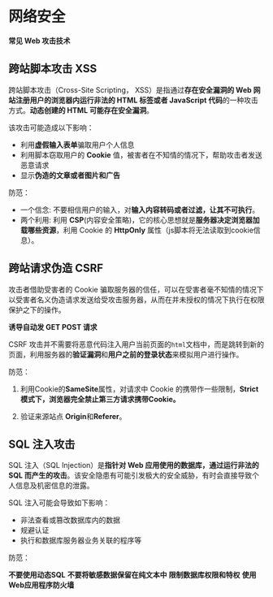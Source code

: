 # 网络安全

**常见 Web 攻击技术**

## 跨站脚本攻击 XSS

跨站脚本攻击（Cross-Site Scripting， XSS）是指通过**存在安全漏洞的 Web 网站注册用户的浏览器内运行非法的 HTML 标签或者 JavaScript 代码**的一种攻击方式。**动态创建的 HTML 可能存在安全漏洞**。

该攻击可能造成以下影响：

- 利用**虚假输入表单**骗取用户个人信息
- 利用脚本窃取用户的 **Cookie** 值，被害者在不知情的情况下，帮助攻击者发送恶意请求
- 显示**伪造的文章或者图片和广告**

防范：

- 一个信念: 不要相信用户的输入，对**输入内容转码或者过滤，让其不可执行**。
- 两个利用: 利用 **CSP**(内容安全策略)，它的核心思想就是**服务器决定浏览器加载哪些资源**，利用 Cookie 的 **HttpOnly** 属性（js脚本将无法读取到cookie信息）。

## 跨站请求伪造 CSRF

攻击者借助受害者的 Cookie 骗取服务器的信任，可以在受害者毫不知情的情况下以受害者名义伪造请求发送给受攻击服务器，从而在并未授权的情况下执行在权限保护之下的操作。

**诱导自动发 GET POST 请求**

CSRF 攻击并不需要将恶意代码注入用户当前页面的`html`文档中，而是跳转到新的页面，利用服务器的**验证漏洞**和**用户之前的登录状态**来模拟用户进行操作。

防范：

1. 利用Cookie的**SameSite**属性，对请求中 Cookie 的携带作一些限制，**Strict模式下，浏览器完全禁止第三方请求携带Cookie。**

2. 验证来源站点 **Origin**和**Referer**。

## SQL 注入攻击

SQL 注入（SQL Injection）是**指针对 Web 应用使用的数据库，通过运行非法的 SQL 而产生的攻击**。该安全隐患有可能引发极大的安全威胁，有时会直接导致个人信息及机密信息的泄露。

SQL 注入可能会导致如下影响：

- 非法查看或篡改数据库内的数据
- 规避认证
- 执行和数据库服务器业务关联的程序等

防范：

**不要使用动态SQL**  **不要将敏感数据保留在纯文本中**   **限制数据库权限和特权**   **使用Web应用程序防火墙**